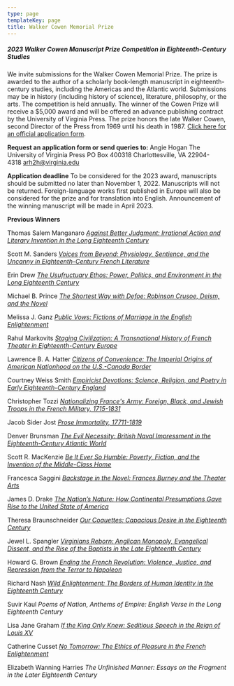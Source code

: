 ```yaml
---
type: page
templateKey: page
title: Walker Cowen Memorial Prize
---
```

##### 2023 Walker Cowen Manuscript Prize Competition in Eighteenth-Century Studies

We invite submissions for the Walker Cowen Memorial Prize. The prize is awarded to the author of a scholarly book-length manuscript in eighteenth-century studies, including the Americas and the Atlantic world. Submissions may be in history (including history of science), literature, philosophy, or the arts. The competition is held annually. The winner of the Cowen Prize will receive a $5,000 award and will be offered an advance publishing contract by the University of Virginia Press. The prize honors the late Walker Cowen, second Director of the Press from 1969 until his death in 1987. [Click here for an official application form](https://www.upress.virginia.edu/walker-cowen-application.pdf). 

**Request an application form or send queries to:** Angie Hogan The University of Virginia Press PO Box 400318 Charlottesville, VA 22904-4318 [arh2h@virginia.edu](mailto:arh2h@virginia.edu) 

**Application deadline** To be considered for the 2023 award, manuscripts should be submitted no later than November 1, 2022. Manuscripts will not be returned. Foreign-language works first published in Europe will also be considered for the prize and for translation into English. Announcement of the winning manuscript will be made in April 2023. 

**Previous Winners**

Thomas Salem Manganaro *[Against Better Judgment: Irrational Action and Literary Invention in the Long Eighteenth Century](https://www.upress.virginia.edu/title/5757)*

Scott M. Sanders *[Voices from Beyond: Physiology, Sentience, and the Uncanny in Eighteenth-Century French Literature](https://www.upress.virginia.edu/title/5641)*

Erin Drew *[The Usufructuary Ethos: Power, Politics, and Environment in the Long Eighteenth Century](https://www.upress.virginia.edu/title/5330)*

Michael B. Prince *[The Shortest Way with Defoe: Robinson Crusoe, Deism, and the Novel](https://www.upress.virginia.edu/title/5268)* 

Melissa J. Ganz *[Public Vows: Fictions of Marriage in the English Enlightenment](https://www.upress.virginia.edu/title/5300)* 

Rahul Markovits *[Staging Civilization: A Transnational History of French Theater in Eighteenth-Century Europe](https://www.upress.virginia.edu/title/5265)*

Lawrence B. A. Hatter *[Citizens of Convenience: The Imperial Origins of American Nationhood on the U.S.-Canada Border](https://www.upress.virginia.edu/title/4979)* 

Courtney Weiss Smith *[Empiricist Devotions: Science, Religion, and Poetry in Early Eighteenth-Century England](https://www.upress.virginia.edu/title/4942)* 

Christopher Tozzi *[Nationalizing France's Army: Foreign, Black, and Jewish Troops in the French Military, 1715-1831](https://www.upress.virginia.edu/title/4921)* 

Jacob Sider Jost *[Prose Immortality, 17711-1819](https://www.upress.virginia.edu/title/4797)* 

Denver Brunsman *[The Evil Necessity: British Naval Impressment in the Eighteenth-Century Atlantic World](https://www.upress.virginia.edu/title/3575)* 

Scott R. MacKenzie *[Be It Ever So Humble: Poverty, Fiction, and the Invention of the Middle-Class Home](https://www.upress.virginia.edu/title/4582)* 

Francesca Saggini *[Backstage in the Novel: Frances Burney and the Theater Arts](https://www.upress.virginia.edu/title/3666)* 

James D. Drake *[The Nation’s Nature: How Continental Presumptions Gave Rise to the United State of America](https://www.upress.virginia.edu/title/4202)* 

Theresa Braunschneider *[Our Coquettes: Capacious Desire in the Eighteenth Century](https://www.upress.virginia.edu/title/4088)* 

Jewel L. Spangler *[Virginians Reborn: Anglican Monopoly, Evangelical Dissent, and the Rise of the Baptists in the Late Eighteenth Century](https://www.upress.virginia.edu/title/3644)* 

Howard G. Brown *[Ending the French Revolution: Violence, Justice, and Repression from the Terror to Napoleon](https://www.upress.virginia.edu/title/3424)* 

Richard Nash *[Wild Enlightenment: The Borders of Human Identity in the Eighteenth Century](https://www.upress.virginia.edu/title/3162)* 

Suvir Kaul *Poems of Nation, Anthems of Empire: English Verse in the Long Eighteenth Century* 

Lisa Jane Graham *[If the King Only Knew: Seditious Speech in the Reign of Louis XV](https://www.upress.virginia.edu/title/1841)* 

Catherine Cusset *[No Tomorrow: The Ethics of Pleasure in the French Enlightenment](https://www.upress.virginia.edu/title/2165)* 

Elizabeth Wanning Harries *The Unfinished Manner: Essays on the Fragment in the Later Eighteenth Century*